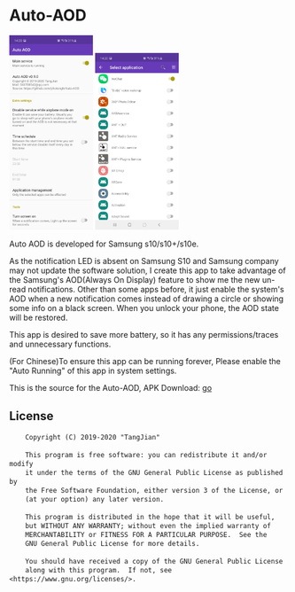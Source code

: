 # Auto-AOD

<img alt="screenshot1" src="./screenshot/screenshot_20190603142307.jpg" width="30%">
<img alt="screenshot2" src="./screenshot/screenshot_20190603142226.jpg" width="30%">

Auto AOD is developed for Samsung s10/s10+/s10e.

As the notification LED is absent on Samsung S10 and Samsung company may not update the software solution, I 
create this app to take advantage of the Samsung's AOD(Always On Display) feature to show me the new un-read 
notifications. Other than some apps before, it just enable the system's AOD when a new notification comes
instead of drawing a circle or showing some info on a black screen. When you unlock your phone, the AOD state 
will be restored. 

This app is desired to save more battery, so it has any permissions/traces and unnecessary functions. 

(For Chinese)To ensure this app can be running forever, Please enable the "Auto Running" of this app
 in system settings.

This is the source for the Auto-AOD, APK Download: [go](https://github.com/photongh/Auto-AOD/releases)

License
---
```
    Copyright (C) 2019-2020 "TangJian"
    
    This program is free software: you can redistribute it and/or modify
    it under the terms of the GNU General Public License as published by
    the Free Software Foundation, either version 3 of the License, or
    (at your option) any later version.
    
    This program is distributed in the hope that it will be useful,
    but WITHOUT ANY WARRANTY; without even the implied warranty of
    MERCHANTABILITY or FITNESS FOR A PARTICULAR PURPOSE.  See the
    GNU General Public License for more details.
    
    You should have received a copy of the GNU General Public License
    along with this program.  If not, see <https://www.gnu.org/licenses/>.
```